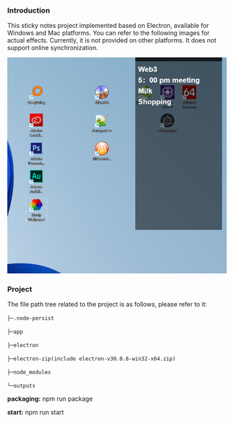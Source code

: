 ### Introduction

This sticky notes project implemented based on Electron, available for Windows and Mac platforms. You can refer to the following images for actual effects. Currently, it is not provided on other platforms. It does not support online synchronization.

![pic](https://github.com/sunghar/stickyNoteLite/blob/main/img/img.png)

### Project

The file path tree related to the project is as follows, please refer to it:



`├─.node-persist`

`├─app`

`├─electron`

`├─electron-zip(include electron-v30.0.6-win32-x64.zip)`

`├─node_modules`

`└─outputs`




**packaging:** 		npm run package

**start:** 				npm run start

